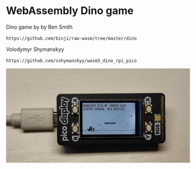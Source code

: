 # WebAssembly Dino game

  Dino game by by Ben Smith

    https://github.com/binji/raw-wasm/tree/master/dino
  

  Volodymyr Shymanskyy

    https://github.com/vshymanskyy/wasm3_dino_rpi_pico

![game](https://raw.githubusercontent.com/vshymanskyy/wasm3_dino_rpi_pico/main/docs/photo.jpg)
